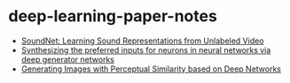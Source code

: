 # deep-learning-paper-notes
- [SoundNet: Learning Sound Representations from Unlabeled Video](https://github.com/yenchenlin/deep-learning-paper-notes/blob/master/soundnet.md)
- [Synthesizing the preferred inputs for neurons in neural networks via deep generator networks](https://github.com/yenchenlin/deep-learning-paper-notes/blob/master/synthesizing_inputs_for_GAN.md)
- [Generating Images with Perceptual Similarity based on Deep Networks](https://github.com/yenchenlin/deep-learning-paper-notes/blob/master/perceptual_similarity.md)
